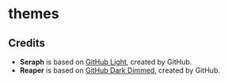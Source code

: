 # themes

## Credits

- **Seraph** is based on [GitHub Light](https://github.com/primer/github-vscode-theme), created by GitHub.
- **Reaper** is based on [GitHub Dark Dimmed](https://github.com/primer/github-vscode-theme), created by GitHub.